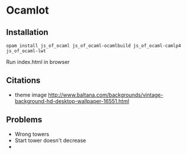 # Ocamlot

## Installation

`opam install js_of_ocaml js_of_ocaml-ocamlbuild js_of_ocaml-camlp4 js_of_ocaml-lwt`

Run index.html in browser

## Citations

- theme image
http://www.baltana.com/backgrounds/vintage-background-hd-desktop-wallpaper-16551.html

## Problems

- Wrong towers
- Start tower doesn't decrease
- 